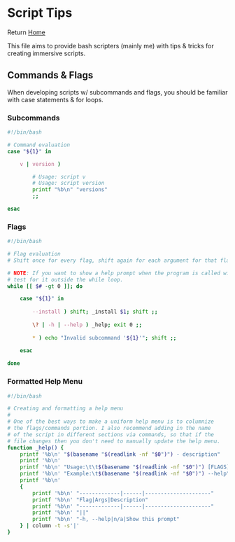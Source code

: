 <!--
##############################################
#   Author(s): RMCJ <rmichael1001@gmail.com>
#   Project: HeckerShell
#   Version: 1.0
#
#   Usage: n/a
#
#   Description: Script tips and tricks
#
##############################################
-->
# Script Tips

Return [Home](../README.md)

This file aims to provide bash scripters (mainly me)
with tips & tricks for creating immersive scripts.

## Commands & Flags

When developing scripts w/ subcommands and flags, you
should be familiar with case statements & for loops.

### Subcommands

```bash
#!/bin/bash

# Command evaluation
case "${1}" in

    v | version )

        # Usage: script v
        # Usage: script version
        printf "%b\n" "versions"
        ;;

esac
```

### Flags

```bash
#!/bin/bash

# Flag evaluation
# Shift once for every flag, shift again for each argument for that flag.

# NOTE: If you want to show a help prompt when the program is called with 0 args,
# test for it outside the while loop.
while [[ $# -gt 0 ]]; do

    case "${1}" in
    
        --install ) shift; _install $1; shift ;;
    
        \? | -h | --help ) _help; exit 0 ;;
        
        * ) echo "Invalid subcommand '${1}'"; shift ;;
        
    esac

done

```

### Formatted Help Menu

```bash
#!/bin/bash

# Creating and formatting a help menu
#
# One of the best ways to make a uniform help menu is to columnize
# the flags/commands portion. I also recommend adding in the name
# of the script in different sections via commands, so that if the
# file changes then you don't need to manually update the help menu.
function _help() {
    printf '%b\n' "$(basename "$(readlink -nf "$0")") - description"
    printf '%b\n'
    printf '%b\n' "Usage:\t\t$(basename "$(readlink -nf "$0")") [FLAGS] [ARGS?] ..."
    printf '%b\n' "Example:\t$(basename "$(readlink -nf "$0")") --help"
    printf '%b\n'
    {
        printf '%b\n' "-------------|------|---------------------"
        printf '%b\n' "Flag|Args|Description"
        printf '%b\n' "-------------|------|---------------------"
        printf '%b\n' "||"
        printf '%b\n' "-h, --help|n/a|Show this prompt"
    } | column -t -s'|'
}
```
